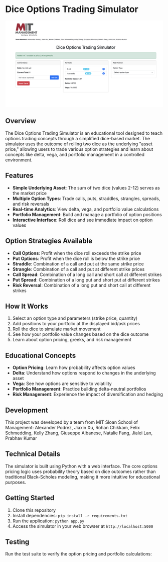# Dice Options Trading Simulator

![Dice Options Trading Simulator Interface](./simulator-screenshot.png)

## Overview

The Dice Options Trading Simulator is an educational tool designed to teach options trading concepts through a simplified dice-based market. The simulator uses the outcome of rolling two dice as the underlying "asset price," allowing users to trade various option strategies and learn about concepts like delta, vega, and portfolio management in a controlled environment.

## Features

- **Simple Underlying Asset**: The sum of two dice (values 2-12) serves as the market price
- **Multiple Option Types**: Trade calls, puts, straddles, strangles, spreads, and risk reversals
- **Real-time Analytics**: View delta, vega, and portfolio value calculations
- **Portfolio Management**: Build and manage a portfolio of option positions
- **Interactive Interface**: Roll dice and see immediate impact on option values

## Option Strategies Available

- **Call Options**: Profit when the dice roll exceeds the strike price
- **Put Options**: Profit when the dice roll is below the strike price
- **Straddle**: Combination of a call and put at the same strike price
- **Strangle**: Combination of a call and put at different strike prices
- **Call Spread**: Combination of a long call and short call at different strikes
- **Put Spread**: Combination of a long put and short put at different strikes
- **Risk Reversal**: Combination of a long put and short call at different strikes

## How It Works

1. Select an option type and parameters (strike price, quantity)
2. Add positions to your portfolio at the displayed bid/ask prices
3. Roll the dice to simulate market movement
4. See how your portfolio value changes based on the dice outcome
5. Learn about option pricing, greeks, and risk management

## Educational Concepts

- **Option Pricing**: Learn how probability affects option values
- **Delta**: Understand how options respond to changes in the underlying asset
- **Vega**: See how options are sensitive to volatility
- **Portfolio Management**: Practice building delta-neutral portfolios
- **Risk Management**: Experience the impact of diversification and hedging

## Development

This project was developed by a team from MIT Sloan School of Management:
Alexander Podrez, Jiaxin Xu, Rohan Chikkam, Felix Schmedding, Kelly Zhang, Giuseppe Albanese, Natalie Fang, Jialei Lan, Prabhav Kumar

## Technical Details

The simulator is built using Python with a web interface. The core options pricing logic uses probability theory based on dice outcomes rather than traditional Black-Scholes modeling, making it more intuitive for educational purposes.

## Getting Started

1. Clone this repository
2. Install dependencies: `pip install -r requirements.txt`
3. Run the application: `python app.py`
4. Access the simulator in your web browser at `http://localhost:5000`

## Testing

Run the test suite to verify the option pricing and portfolio calculations:
